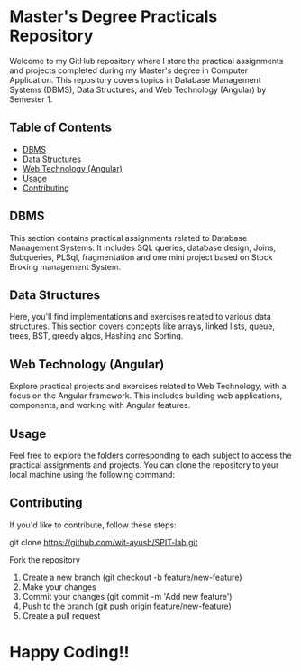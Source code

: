 # Master's Degree Practicals Repository

Welcome to my GitHub repository where I store the practical assignments and projects completed during my Master's degree in Computer Application. 
This repository covers topics in Database Management Systems (DBMS), Data Structures, and Web Technology (Angular) by Semester 1.

## Table of Contents
- [DBMS](#DBMS)
- [Data Structures](#DS)
- [Web Technology (Angular)](#WT)
- [Usage](#usage)
- [Contributing](#contributing)

## DBMS
This section contains practical assignments related to Database Management Systems. 
It includes SQL queries, database design, Joins, Subqueries, PLSql, fragmentation and one mini project based on Stock Broking management System.

## Data Structures
Here, you'll find implementations and exercises related to various data structures. This section covers concepts like arrays, linked lists, queue, trees, BST, greedy algos, Hashing and Sorting.

## Web Technology (Angular)
Explore practical projects and exercises related to Web Technology, with a focus on the Angular framework. 
This includes building web applications, components, and working with Angular features.

## Usage
Feel free to explore the folders corresponding to each subject to access the practical assignments and projects. You can clone the repository to your local machine using the following command:

## Contributing
If you'd like to contribute, follow these steps:

<!-- bash -->
git clone https://github.com/wit-ayush/SPIT-lab.git


Fork the repository
1. Create a new branch (git checkout -b feature/new-feature)
2. Make your changes
3. Commit your changes (git commit -m 'Add new feature')
4. Push to the branch (git push origin feature/new-feature)
5. Create a pull request

# Happy Coding!!